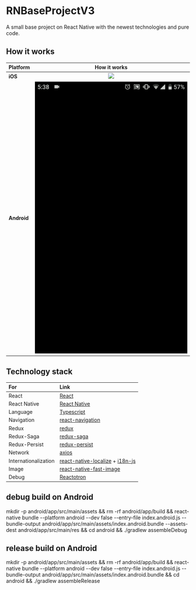 # RNBaseProjectV3

A small base project on React Native with the newest technologies and pure code.

## How it works

| Platform  | How it works |
| :--- | :---: |
| **iOS** | ![](ios_example.gif) |
| **Android** | ![](android_example.gif) |

## Technology stack

| For  | Link |
| :--- | :--- |
| React | [React](https://reactjs.org/) |
| React Native | [React Native](https://facebook.github.io/react-native/) |
| Language | [Typescript](https://www.typescriptlang.org/) |
| Navigation | [react-navigation](https://reactnavigation.org/) |
| Redux | [redux](https://redux.js.org/) |
| Redux-Saga | [redux-saga](https://github.com/redux-saga/redux-saga) |
| Redux-Persist | [redux-persist](https://github.com/rt2zz/redux-persist) |
| Network | [axios](https://github.com/axios/axios) |
| Internationalization | [react-native-localize](https://github.com/react-native-community/react-native-localize) + [i18n-js](https://github.com/fnando/i18n-js) |
| Image | [react-native-fast-image](https://github.com/DylanVann/react-native-fast-image) |
| Debug | [Reactotron](https://github.com/infinitered/reactotron) |

## debug build on Android
mkdir -p android/app/src/main/assets && rm -rf android/app/build && react-native bundle --platform android --dev false --entry-file index.android.js --bundle-output android/app/src/main/assets/index.android.bundle --assets-dest android/app/src/main/res && cd android && ./gradlew assembleDebug

## release build on Android
mkdir -p android/app/src/main/assets && rm -rf android/app/build && react-native bundle --platform android --dev false --entry-file index.android.js --bundle-output android/app/src/main/assets/index.android.bundle && cd android && ./gradlew assembleRelease
